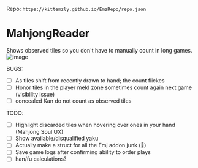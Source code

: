 
Repo: `https://kittemzly.github.io/EmzRepo/repo.json`




# MahjongReader

Shows observed tiles so you don't have to manually count in long games.
![image](https://github.com/baronvonfonz/FFXIVMahjongReader/assets/123319797/c3efc506-ec5c-4338-b753-ef8794cdebe6)

BUGS:

- [ ] As tiles shift from recently drawn to hand; the count flickes
- [ ] Honor tiles in the player meld zone sometimes count again next game (visibility issue)
- [ ] concealed Kan do not count as observed tiles

TODO:
- [ ] Highlight discarded tiles when hovering over ones in your hand (Mahjong Soul UX)
- [ ] Show available/disqualified yaku
- [ ] Actually make a struct for all the Emj addon junk (🙂)
- [ ] Save game logs after confirming ability to order plays
- [ ] han/fu calculations?
